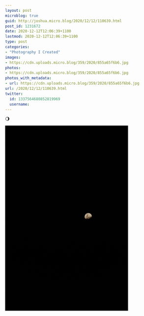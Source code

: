 ```yaml
---
layout: post
microblog: true
guid: http://joshua.micro.blog/2020/12/12/110639.html
post_id: 1231672
date: 2020-12-12T12:06:39+1100
lastmod: 2020-12-12T12:06:39+1100
type: post
categories:
- "Photography I Created"
images:
- https://cdn.uploads.micro.blog/359/2020/855a65f6b6.jpg
photos:
- https://cdn.uploads.micro.blog/359/2020/855a65f6b6.jpg
photos_with_metadata:
- url: https://cdn.uploads.micro.blog/359/2020/855a65f6b6.jpg
url: /2020/12/12/110639.html
twitter:
  id: 1337564680852819969
  username: 
---
```

🌖

<img src="uploads/2020/855a65f6b6.jpg" width="400" height="600" alt="" />
